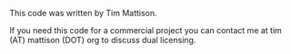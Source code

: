 This code was written by Tim Mattison.

If you need this code for a commercial project you can contact me at tim (AT) mattison (DOT) org to discuss dual licensing.

